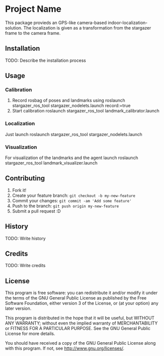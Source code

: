 # Project Name

This package provieds an GPS-like camera-based indoor-localization-solution. The localization is given as a transformation from the stargazer frame to the camera frame.


## Installation

TODO: Describe the installation process

## Usage

### Calibration

 1. Record rosbag of poses and landmarks using 
    roslaunch stargazer_ros_tool stargazer_nodelets.launch record:=true
 2. Start calibration
    roslaunch stargazer_ros_tool landmark_calibrator.launch

### Localization

Just launch 
    roslaunch stargazer_ros_tool stargazer_nodelets.launch

### Visualization

For visualization of the landmarks and the agent launch
    roslaunch stargazer_ros_tool landmark_visualizer.launch

## Contributing

1. Fork it!
2. Create your feature branch: `git checkout -b my-new-feature`
3. Commit your changes: `git commit -am 'Add some feature'`
4. Push to the branch: `git push origin my-new-feature`
5. Submit a pull request :D

## History

TODO: Write history

## Credits

TODO: Write credits

## License

This program is free software: you can redistribute it and/or modify
it under the terms of the GNU General Public License as published by
the Free Software Foundation, either version 3 of the License, or
(at your option) any later version.

This program is distributed in the hope that it will be useful,
but WITHOUT ANY WARRANTY; without even the implied warranty of
MERCHANTABILITY or FITNESS FOR A PARTICULAR PURPOSE.  See the
GNU General Public License for more details.

You should have received a copy of the GNU General Public License
along with this program.  If not, see <http://www.gnu.org/licenses/>.
